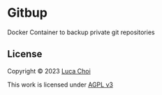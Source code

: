 # Gitbup
Docker Container to backup private git repositories


## License
Copyright © 2023 [Luca Choi](https://www.github.com/lucasmchoi)

This work is licensed under [AGPL v3](/LICENSE)
